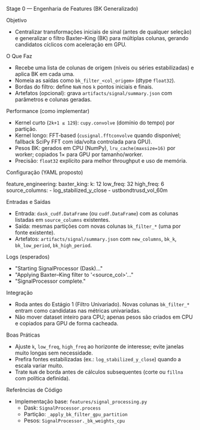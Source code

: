 Stage 0 — Engenharia de Features (BK Generalizado)

Objetivo

- Centralizar transformações iniciais de sinal (antes de qualquer seleção) e generalizar o filtro Baxter–King (BK) para múltiplas colunas, gerando candidatos cíclicos com aceleração em GPU.

O Que Faz

- Recebe uma lista de colunas de origem (níveis ou séries estabilizadas) e aplica BK em cada uma.
- Nomeia as saídas como `bk_filter_<col_origem>` (dtype `float32`).
- Bordas do filtro: define `NaN` nos `k` pontos iniciais e finais.
- Artefatos (opcional): grava `artifacts/signal/summary.json` com parâmetros e colunas geradas.

Performance (como implementar)

- Kernel curto (`2k+1 ≤ 129`): `cupy.convolve` (domínio do tempo) por partição.
- Kernel longo: FFT‑based (`cusignal.fftconvolve` quando disponível; fallback SciPy FFT com ida/volta controlada para GPU).
- Pesos BK: gerados em CPU (NumPy), `lru_cache(maxsize=16)` por worker; copiados 1× para GPU por tamanho/worker.
- Precisão: `float32` explícito para melhor throughput e uso de memória.

Configuração (YAML proposto)

feature_engineering:
  baxter_king:
    k: 12
    low_freq: 32
    high_freq: 6
    source_columns:
      - log_stabilized_y_close
      - ustbondtrusd_vol_60m

Entradas e Saídas

- Entrada: `dask_cudf.DataFrame` (ou `cudf.DataFrame`) com as colunas listadas em `source_columns` existentes.
- Saída: mesmas partições com novas colunas `bk_filter_*` (uma por fonte existente).
- Artefatos: `artifacts/signal/summary.json` com `new_columns`, `bk_k`, `bk_low_period`, `bk_high_period`.

Logs (esperados)

- "Starting SignalProcessor (Dask)…"
- "Applying Baxter–King filter to '<source_col>'…"
- "SignalProcessor complete."

Integração

- Roda antes do Estágio 1 (Filtro Univariado). Novas colunas `bk_filter_*` entram como candidatas nas métricas univariadas.
- Não mover dataset inteiro para CPU; apenas pesos são criados em CPU e copiados para GPU de forma cacheada.

Boas Práticas

- Ajuste `k`, `low_freq`, `high_freq` ao horizonte de interesse; evite janelas muito longas sem necessidade.
- Prefira fontes estabilizadas (ex.: `log_stabilized_y_close`) quando a escala variar muito.
- Trate `NaN` de borda antes de cálculos subsequentes (corte ou `fillna` com política definida).

Referências de Código

- Implementação base: `features/signal_processing.py`
  - Dask: `SignalProcessor.process`
  - Partição: `_apply_bk_filter_gpu_partition`
  - Pesos: `SignalProcessor._bk_weights_cpu`

